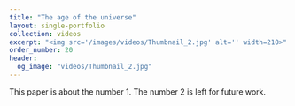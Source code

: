 ```yaml
---
title: "The age of the universe"
layout: single-portfolio
collection: videos
excerpt: "<img src='/images/videos/Thumbnail_2.jpg' alt='' width=210>"
order_number: 20
header: 
  og_image: "videos/Thumbnail_2.jpg"
---
```


This paper is about the number 1. The number 2 is left for future work.